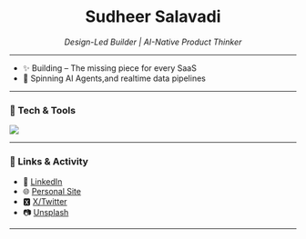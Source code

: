 <h1 align="center">Sudheer Salavadi</h1>
<p align="center"><em>Design-Led Builder | AI-Native Product Thinker</em></p>

---
- ✨ Building – The missing piece for every SaaS  
- 🤖 Spinning AI Agents,and realtime data pipelines

---

### 🧰 Tech & Tools

<p align="left">
  <img src="https://skillicons.dev/icons?i=figma,html,css,tailwind,astro,react,ts,nextjs,sentry,postgres,fastapi,python,supabase" />
</p>

---

### 🔗 Links & Activity
- 💼 [LinkedIn](https://linkedin.com/in/sudheer-salavadi)  
- 🌐 [Personal Site](https://salavadi.online)  
- 🆇 [X/Twitter](https://x.com/sudheersalavadi)
- 📷 [Unsplash](https://unsplash.com/@sudheersalavadi)

---
